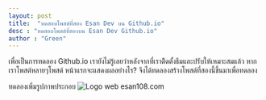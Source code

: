 ```yaml
---
layout: post
title:  "ทดสอบโพสต์ที่สอง Esan Dev บน Github.io"
desc : "ทดสอบโพสต์ที่สองบน Esan Dev Github.io"
author : "Green"
---
```

เพื่อเป็นการทดลอง Github.io เรายังไม่รู้เลยว่าหลังจากที่เราติิดตั้งธีมและปรับให้เหมาะสมแล้ว หากเราโพสต์หลายๆโพสต์
หน้าแรกจะแสดงผลอย่างไร? จึงได้ทดลองสร้างโพสต์ที่สองนี้ขึ้นมาเพื่อทดลอง

ทดลองเพิ่มรูปภาพประกอบ
<img src="{{site.url}}/assets/img/logo_512.png" alt="Logo web esan108.com">